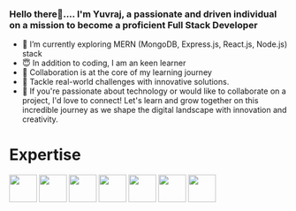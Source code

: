 ### Hello there👋.... I'm Yuvraj, a passionate and driven individual on a mission to become a proficient Full Stack Developer

- 🚀 I’m currently exploring MERN (MongoDB, Express.js, React.js, Node.js) stack
- 😇 In addition to coding, I am an keen learner
- 👯 Collaboration is at the core of my learning journey
- 🤔 Tackle real-world challenges with innovative solutions.
- 🌟 If you're passionate about technology or would like to collaborate on a project, I'd love to connect! Let's learn and grow together on this incredible journey as we shape the digital landscape with innovation and creativity.

# Expertise
<a href="https://react.dev/"><img src="https://www.datocms-assets.com/45470/1631026680-logo-react-native.png?fm=webp](https://en.wikipedia.org/wiki/File:React-icon.svg)https://en.wikipedia.org/wiki/File:React-icon.svg](https://upload.wikimedia.org/wikipedia/commons/a/a7/React-icon.svg)https://upload.wikimedia.org/wikipedia/commons/a/a7/React-icon.svg" height=50/></a>
<a href="https://nodejs.org/it/docs"><img src="https://upload.wikimedia.org/wikipedia/commons/thumb/d/d9/Node.js_logo.svg/1920px-Node.js_logo.svg.png" height=50/></a>
<a href="https://expressjs.com/"><img src="https://geekflare.com/wp-content/uploads/2023/01/expressjs-680x220.png" height=50/></a>
<a href="https://www.mongodb.com/docs/"><img src="https://findlogovector.com/wp-content/uploads/2022/04/mongodb-logo-vector-2022.png" height=50/></a>
<a href="https://developer.mozilla.org/en-US/docs/Web/HTML"><img src="https://upload.wikimedia.org/wikipedia/commons/thumb/6/61/HTML5_logo_and_wordmark.svg/1024px-HTML5_logo_and_wordmark.svg.png" height=50/></a>
<a href="https://developer.mozilla.org/en-US/docs/Web/HTML"><img src="https://1000logos.net/wp-content/uploads/2020/09/CSS-Logo.png" height=50/></a>
<a href="https://developer.mozilla.org/en-US/docs/Web/CSS"><img src="https://images.squarespace-cdn.com/content/v1/5489b1f6e4b0c7fbb9e64fcb/1624052013060-Q95Y1VII33SLD2R766T5/ecmas6_2.png?format=1500w" height=50/></a>


